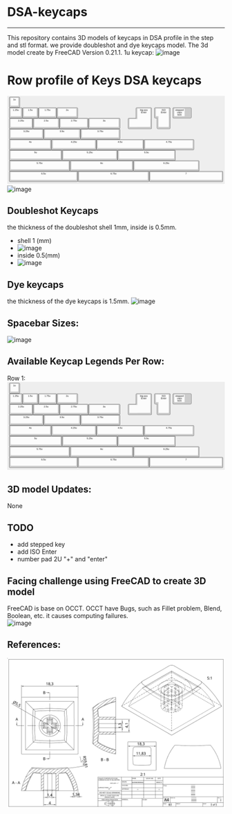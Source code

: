 # DSA-keycaps
-------------
This repository contains 3D models of keycaps in DSA profile in the step and stl format. we provide doubleshot and dye keycaps model. The 3d model create by FreeCAD Version 0.21.1.
1u keycap:
![image]()

# Row profile of Keys DSA keycaps
![image](https://github.com/T28GoProg/DSA-keycaps/blob/main/Photo/DSA_profile.png)
![image]()

Doubleshot Keycaps
------------
the thickness of the doubleshot shell 1mm, inside is 0.5mm.
* shell 1 (mm)
* ![image]()
* inside 0.5(mm)
* ![image]()

Dye keycaps
----------------------
the thickness of the dye keycaps is 1.5mm.
![image]()

Spacebar Sizes:
----------
![image]()

Available Keycap Legends Per Row:
------------------------------------------
Row 1:
![image](https://github.com/T28GoProg/DSA-keycaps/blob/main/Photo/DSA_profile.png)

3D model Updates:
---------------------
None

TODO
-------------
* add stepped key
* add ISO Enter
* number pad 2U "+" and "enter"

Facing challenge using FreeCAD to create 3D model 
---------
FreeCAD is base on OCCT. OCCT have Bugs, such as Fillet problem, Blend, Boolean, etc. it causes computing failures.  
![image]()

References:
-------------
![image](https://github.com/T28GoProg/DSA-keycaps/blob/main/DSA%20profile.png)
